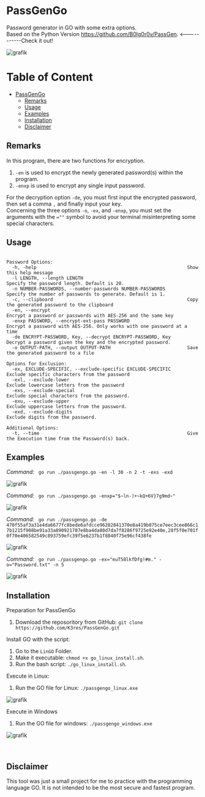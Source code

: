 # PassGenGo
Password generator in GO with some extra options.</br>
Based on the Python Version https://github.com/B0lg0r0v/PassGen. <-----------Check it out!

                          
![grafik](https://github.com/K3res/PassGenGo/assets/89378576/add97f67-24d8-43c7-8809-5726d106ed12)


  

# Table of Content
- [PassGenGo](#passgengo)
  * [Remarks](#note)
  * [Usage](#usage)
  * [Examples](#examples)
  * [Installation](#installation)
  * [Disclaimer](#disclaimer)



## Remarks

In this program, there are two functions for encryption.  
  1. `-en` is used to encrypt the newly generated password(s) within the program.
  2. `-enxp` is used to encrypt any single input password.<br/>

For the decryption option `-de`, you must first input the encrypted password, then set a comma `,` and finally input your key.<br/>
Concerning the three options `-o`, `-ex`, and `-enxp`, you must set the arguments with the `=""` symbol to avoid your terminal misinterpreting some special characters. <br/> 


## Usage
```

Password Options:
  -h, -help                                                       Show this help message
  -l LENGTH, --length LENGTH                                      Specify the password length. Default is 20.
  -n NUMBER-PASSWORDS, --number-passwords NUMBER-PASSWORDS        Specify the number of passwords to generate. Default is 1.
  -c, --clipboard                                                 Copy the generated password to the clipboard
  -en, --encrypt                                                  Encrypt a password or passwords with AES-256 and the same key
  -enxp PASSWORD, --encrypt-ext-pass PASSWORD                     Encrypt a password with AES-256. Only works with one password at a time
  -de ENCRYPT-PASSWORD, Key, --decrypt ENCRYPT-PASSWORD, Key      Decrypt a password given the key and the encrypted password.
  -o OUTPUT-PATH, --output OUTPUT-PATH                            Save the generated password to a file

Options for Exclusion:
  -ex, EXCLUDE-SPECIFIC, --exclude-specific EXCLUDE-SPECIFIC      Exclude specific characters from the password
  -exl, --exclude-lower                                           Exclude lowercase letters from the password
  -exs, --exclude-special                                         Exclude special characters from the password.
  -exu, --exclude-upper                                           Exclude uppercase letters from the password.
  -exd, --exclude-digits                                          Exclude digits from the password.

Additional Options:
  -t, --time                                                      Give the Execution time from the Password(s) back.

``` 

## Examples
*Command:* ` go run ./passgengo.go -en -l 30 -n 2 -t -exs -exd`


![grafik](https://github.com/K3res/PassGenGo/assets/89378576/bf987ec3-895d-4eaf-8b7c-faf53c764d80)


*Command:* ` go run ./passgengo.go -enxp="$~ln-)+~kQ+6V}7g9md~"`

![grafik](https://github.com/K3res/PassGenGo/assets/89378576/bf696cb2-3a2e-4500-a18c-5917d97befc6)

*Command:* ` go run ./passgengo.go -de 470f55af3a31e4da6677fc8bede6afdcce96282841370e8a419b075ce7eec3cee866c17b1215f908be91a33a890921707e8ba4da80d7da7f8286f9725e92e40e,28f5f0e701f0f70e406582549c893759efc39f5e6237b1f8840f75e96cf438fe`

![grafik](https://github.com/K3res/PassGenGo/assets/89378576/117db0ed-4756-43a4-9b55-d8c1ae185043)

*Command:* ` go run ./passgengo.go -ex="euT58lkfDfg!#m." -o="Password.txt" -n 5`

![grafik](https://github.com/K3res/PassGenGo/assets/89378576/5248da45-9efa-4197-b2ec-bc9feb82c213)



## Installation

Preparation for PassGenGo
1. Download the reposoritory from GitHub: `git clone https://github.com/K3res/PassGenGo.git`


Install GO with the script: <br/>
1. Go to the `LinGO` Folder. <br/>
2. Make it executable: `chmod +x go_linux_install.sh`.<br/>
3. Run the bash script: `./go_linux_install.sh`.<br/>


Execute in Linux:
1. Run the GO file for Linux:  `./passgengo_linux.exe`<br/>

![grafik](https://github.com/K3res/PassGenGo/assets/89378576/0b868319-abcc-457b-89db-f983d6537303)




Execute in Windows
1. Run the GO file for windows:  `./passgengo_windows.exe`<br/>

![grafik](https://github.com/K3res/PassGenGo/assets/89378576/ee894e3d-d4d7-417a-a8fd-4e71d8e429bf)




<br/>




## Disclaimer
This tool was just a small project for me to practice with the programming language GO. It is not intended to be the most secure and fastest program.







